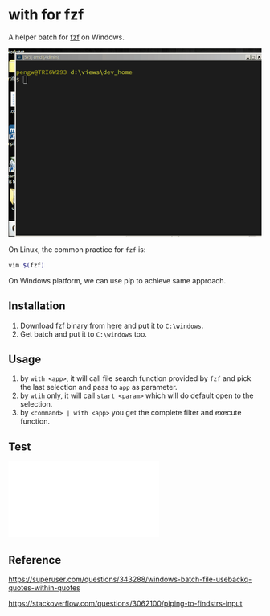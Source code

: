 # with for fzf
A helper batch for [fzf](https://github.com/junegunn/fzf) on Windows.

![Preview](./doc/preview.gif?raw=true "Preview")


On Linux, the common practice for `fzf` is:

```bash
vim $(fzf)
```

On Windows platform, we can use pip to achieve same approach.

## Installation

1. Download fzf binary from [here](https://github.com/junegunn/fzf/releases) and put it to `C:\windows`.
2. Get batch and put it to `C:\windows` too.

## Usage

1. by `with <app>`, it will call file search function provided by `fzf` and pick the last selection and pass to `app` as parameter.
2. by `wtih` only, it will call `start <param>` which will do default open to the selection.
3. by `<command> | with <app>` you get the complete filter and execute function.

## Test

<iframe src="./doc/with_test.htm" frameborder="0" scrolling="no"></iframe>

## Reference

https://superuser.com/questions/343288/windows-batch-file-usebackq-quotes-within-quotes

https://stackoverflow.com/questions/3062100/piping-to-findstrs-input